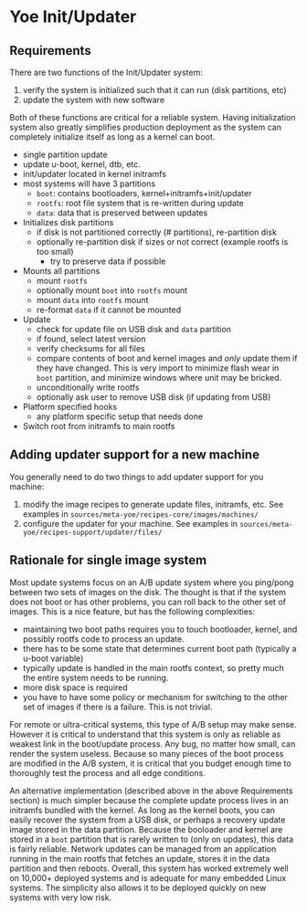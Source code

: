 # Yoe Init/Updater

## Requirements

There are two functions of the Init/Updater system:

1. verify the system is initialized such that it can run (disk partitions, etc)
1. update the system with new software

Both of these functions are critical for a reliable system. Having
initialization system also greatly simplifies production deployment as the
system can completely initialize itself as long as a kernel can boot.

- single partition update
- update u-boot, kernel, dtb, etc.
- init/updater located in kernel initramfs
- most systems will have 3 partitions
  - `boot`: contains bootloaders, kernel+initramfs+init/updater
  - `rootfs`: root file system that is re-written during update
  - `data`: data that is preserved between updates
- Initializes disk partitions
  - if disk is not partitioned correctly (# partitions), re-partition disk
  - optionally re-partition disk if sizes or not correct (example rootfs is too
    small)
    - try to preserve data if possible
- Mounts all partitions
  - mount `rootfs`
  - optionally mount `boot` into `rootfs` mount
  - mount `data` into `rootfs` mount
  - re-format `data` if it cannot be mounted
- Update
  - check for update file on USB disk and `data` partition
  - if found, select latest version
  - verify checksums for all files
  - compare contents of boot and kernel images and _only_ update them if they
    have changed. This is very import to minimize flash wear in `boot`
    partition, and minimize windows where unit may be bricked.
  - unconditionally write rootfs
  - optionally ask user to remove USB disk (if updating from USB)
- Platform specified hooks
  - any platform specific setup that needs done
- Switch root from initramfs to main rootfs

## Adding updater support for a new machine

You generally need to do two things to add updater support for you machine:

1. modify the image recipes to generate update files, initramfs, etc. See
   examples in `sources/meta-yoe/recipes-core/images/machines/`
2. configure the updater for your machine. See examples in
   `sources/meta-yoe/recipes-support/updater/files/`

## Rationale for single image system

Most update systems focus on an A/B update system where you ping/pong between
two sets of images on the disk. The thought is that if the system does not boot
or has other problems, you can roll back to the other set of images. This is a
nice feature, but has the following complexities:

- maintaining two boot paths requires you to touch bootloader, kernel, and
  possibly rootfs code to process an update.
- there has to be some state that determines current boot path (typically a
  u-boot variable)
- typically update is handled in the main rootfs context, so pretty much the
  entire system needs to be running.
- more disk space is required
- you have to have some policy or mechanism for switching to the other set of
  images if there is a failure. This is not trivial.

For remote or ultra-critical systems, this type of A/B setup may make sense.
However it is critical to understand that this system is only as reliable as
weakest link in the boot/update process. Any bug, no matter how small, can
render the system useless. Because so many pieces of the boot process are
modified in the A/B system, it is critical that you budget enough time to
thoroughly test the process and all edge conditions.

An alternative implementation (described above in the above Requirements
section) is much simpler because the complete update process lives in an
initramfs bundled with the kernel. As long as the kernel boots, you can easily
recover the system from a USB disk, or perhaps a recovery update image stored in
the data partition. Because the booloader and kernel are stored in a `boot`
partition that is rarely written to (only on updates), this data is fairly
reliable. Network updates can be managed from an application running in the main
rootfs that fetches an update, stores it in the data partition and then reboots.
Overall, this system has worked extremely well on 10,000+ deployed systems and
is adequate for many embedded Linux systems. The simplicity also allows it to be
deployed quickly on new systems with very low risk.
